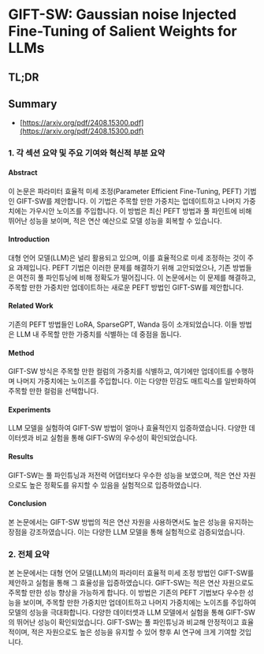 # GIFT-SW: Gaussian noise Injected Fine-Tuning of Salient Weights for LLMs
## TL;DR
## Summary
- [https://arxiv.org/pdf/2408.15300.pdf](https://arxiv.org/pdf/2408.15300.pdf)

### 1. 각 섹션 요약 및 주요 기여와 혁신적 부분 요약

#### Abstract
이 논문은 파라미터 효율적 미세 조정(Parameter Efficient Fine-Tuning, PEFT) 기법인 GIFT-SW를 제안합니다. 이 기법은 주목할 만한 가중치는 업데이트하고 나머지 가중치에는 가우시안 노이즈를 주입합니다. 이 방법은 최신 PEFT 방법과 풀 파인트에 비해 뛰어난 성능을 보이며, 적은 연산 예산으로 모델 성능을 회복할 수 있습니다.

#### Introduction
대형 언어 모델(LLM)은 널리 활용되고 있으며, 이를 효율적으로 미세 조정하는 것이 주요 과제입니다. PEFT 기법은 이러한 문제를 해결하기 위해 고안되었으나, 기존 방법들은 여전히 풀 파인튜닝에 비해 정확도가 떨어집니다. 이 논문에서는 이 문제를 해결하고, 주목할 만한 가중치만 업데이트하는 새로운 PEFT 방법인 GIFT-SW를 제안합니다.

#### Related Work
기존의 PEFT 방법들인 LoRA, SparseGPT, Wanda 등이 소개되었습니다. 이들 방법은 LLM 내 주목할 만한 가중치를 식별하는 데 중점을 둡니다.

#### Method
GIFT-SW 방식은 주목할 만한 컬럼의 가중치를 식별하고, 여기에만 업데이트를 수행하며 나머지 가중치에는 노이즈를 주입합니다. 이는 다양한 민감도 매트릭스를 일반화하여 주목할 만한 컬럼을 선택합니다.

#### Experiments
LLM 모델을 실험하여 GIFT-SW 방법이 얼마나 효율적인지 입증하였습니다. 다양한 데이터셋과 비교 실험을 통해 GIFT-SW의 우수성이 확인되었습니다.

#### Results
GIFT-SW는 풀 파인튜닝과 저전력 어댑터보다 우수한 성능을 보였으며, 적은 연산 자원으로도 높은 정확도를 유지할 수 있음을 실험적으로 입증하였습니다.

#### Conclusion
본 논문에서는 GIFT-SW 방법의 적은 연산 자원을 사용하면서도 높은 성능을 유지하는 장점을 강조하였습니다. 이는 다양한 LLM 모델을 통해 실험적으로 검증되었습니다.

### 2. 전체 요약

본 논문에서는 대형 언어 모델(LLM)의 파라미터 효율적 미세 조정 방법인 GIFT-SW를 제안하고 실험을 통해 그 효율성을 입증하였습니다. GIFT-SW는 적은 연산 자원으로도 주목할 만한 성능 향상을 가능하게 합니다. 이 방법은 기존의 PEFT 기법보다 우수한 성능을 보이며, 주목할 만한 가중치만 업데이트하고 나머지 가중치에는 노이즈를 주입하여 모델의 성능을 극대화합니다. 다양한 데이터셋과 LLM 모델에서 실험을 통해 GIFT-SW의 뛰어난 성능이 확인되었습니다. GIFT-SW는 풀 파인튜닝과 비교해 안정적이고 효율적이며, 적은 자원으로도 높은 성능을 유지할 수 있어 향후 AI 연구에 크게 기여할 것입니다.